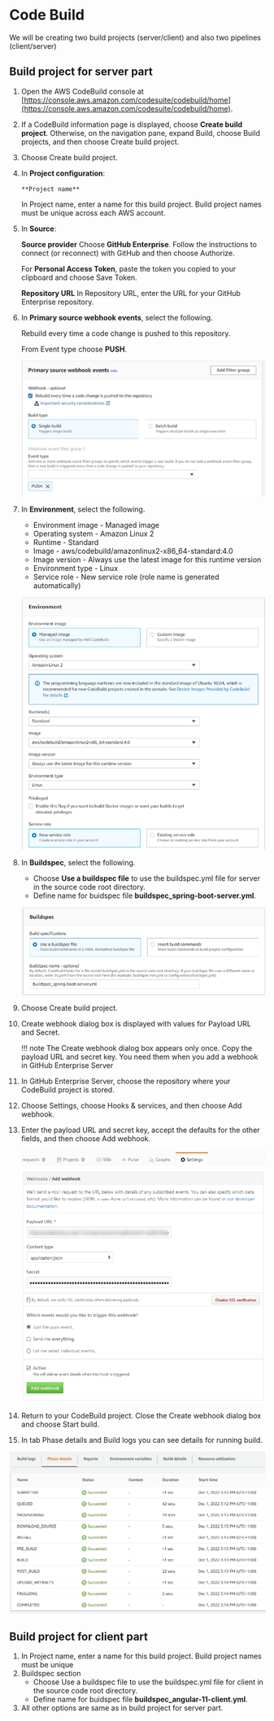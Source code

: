 # Code Build


We will be creating two build projects (server/client)
and also two pipelines (client/server)

Build project for server part
-------------------------

1. Open the AWS CodeBuild console at [https://console.aws.amazon.com/codesuite/codebuild/home](https://console.aws.amazon.com/codesuite/codebuild/home).

2. If a CodeBuild information page is displayed, choose **Create build project**. 
Otherwise, on the navigation pane, expand Build, choose Build projects, and then choose Create build project.

3. Choose Create build project.

4. In **Project configuration**:
	
       **Project name**
	
     In Project name, enter a name for this build project. Build project names must be unique across each AWS account.

	
5. In **Source**:

	  **Source provider**
      Choose **GitHub Enterprise**. Follow the instructions to connect (or reconnect) with GitHub and then choose Authorize.

	  For **Personal Access Token**, paste the token you copied to your clipboard and choose Save Token.

	  **Repository URL**
	  In Repository URL, enter the URL for your GitHub Enterprise repository.

6. In **Primary source webhook events**, select the following.

	Rebuild every time a code change is pushed to this repository.
	
	From Event type choose **PUSH**.

	![Screenshot](../../img/codePipeline_3.PNG)


7. In **Environment**, select the following.

	- Environment image - Managed image
	- Operating system - Amazon Linux 2
	- Runtime - Standard
	- Image - aws/codebuild/amazonlinux2-x86_64-standard:4.0
	- Image version - Always use the latest image for this runtime version
	- Environment type - Linux
	- Service role - New service role (role name is generated automatically)
	
	![Screenshot](../../img/codePipeline_4.PNG)

7. In **Buildspec**, select the following.

	- Choose **Use a buildspec file** to use the buildspec.yml file for server in the source code root directory.
	- Define name for buidspec file **buildspec_spring-boot-server.yml**.
	
	![Screenshot](../../img/codePipeline_5.PNG)

8. Choose Create build project.
9. Create webhook dialog box is displayed with values for Payload URL and Secret.

	!!! note
		The Create webhook dialog box appears only once. 
		Copy the payload URL and secret key. You need them when you add a webhook in GitHub Enterprise Server

10. In GitHub Enterprise Server, choose the repository where your CodeBuild project is stored.
11. Choose Settings, choose Hooks & services, and then choose Add webhook.
12. Enter the payload URL and secret key, accept the defaults for the other fields, and then choose Add webhook.

	![Screenshot](../../img/codePipeline_6.PNG)

13. Return to your CodeBuild project. Close the Create webhook dialog box and choose Start build.
14. In tab Phase details and Build logs you can see details for running build. 

![Screenshot](../../img/codePipeline_7.PNG)

Build project for client part
-------------------------

1. In Project name, enter a name for this build project. Build project names must be unique
2. Buildspec section
	- Choose Use a buildspec file to use the buildspec.yml file for client in the source code root directory.
	- Define name for buidspec file **buildspec_angular-11-client.yml**.
3. All other options are same as in build project for server part.